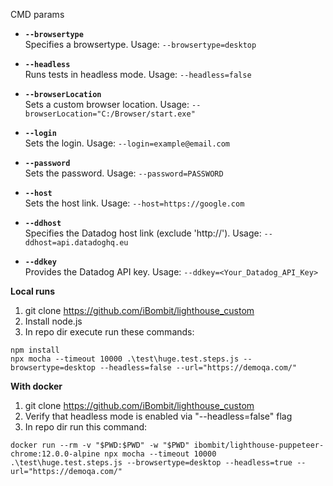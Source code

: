 CMD params
- **`--browsertype`**  
  Specifies a browsertype. Usage: `--browsertype=desktop`

- **`--headless`**  
  Runs tests in headless mode. Usage: `--headless=false`

- **`--browserLocation`**  
  Sets a custom browser location. Usage: `--browserLocation="C:/Browser/start.exe"`

- **`--login`**  
  Sets the login. Usage: `--login=example@email.com`

- **`--password`**  
  Sets the password. Usage: `--password=PASSWORD`

- **`--host`**  
  Sets the host link. Usage: `--host=https://google.com`

- **`--ddhost`**  
  Specifies the Datadog host link (exclude 'http://'). Usage: `--ddhost=api.datadoghq.eu`

- **`--ddkey`**  
  Provides the Datadog API key. Usage: `--ddkey=<Your_Datadog_API_Key>`

**Local runs**
1. git clone https://github.com/iBombit/lighthouse_custom
2. Install node.js
3. In repo dir execute run these commands:
```
npm install
npx mocha --timeout 10000 .\test\huge.test.steps.js --browsertype=desktop --headless=false --url="https://demoqa.com/"
```

**With docker**
1. git clone https://github.com/iBombit/lighthouse_custom
2. Verify that headless mode is enabled via "--headless=false" flag
3. In repo dir run this command:
```
docker run --rm -v "$PWD:$PWD" -w "$PWD" ibombit/lighthouse-puppeteer-chrome:12.0.0-alpine npx mocha --timeout 10000 .\test\huge.test.steps.js --browsertype=desktop --headless=true --url="https://demoqa.com/"
```
